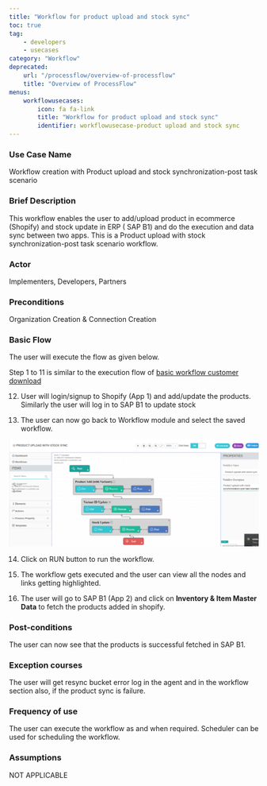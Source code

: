 ```yaml
---
title: "Workflow for product upload and stock sync"
toc: true
tag: 
    - developers
    - usecases
category: "Workflow"
deprecated: 
    url: "/processflow/overview-of-processflow"
    title: "Overview of ProcessFlow"
menus: 
    workflowusecases:
        icon: fa fa-link
        title: "Workflow for product upload and stock sync" 
        identifier: workflowusecase-product upload and stock sync
---
```


### Use Case Name 
 Workflow creation with Product upload and stock synchronization-post task scenario 

### Brief Description 
This workflow enables the user to add/upload product in ecommerce (Shopify) and stock update in ERP ( SAP B1) and do the execution and data sync between two apps. This is a Product upload with stock synchronization-post task scenario  workflow.
 
### Actor 
Implementers, Developers, Partners     

### Preconditions 
Organization Creation & Connection Creation 

### Basic Flow 
The user will execute the flow as given below.

Step 1 to 11 is similar to the execution flow of [basic workflow customer download](/workflow/basic-workflow-customer-download/)

12. User will login/signup to Shopify (App 1) and add/update the products. Similarly the user will log in to SAP B1 to  update stock 

13. The user can now go back to Workflow module and select the saved workflow.

![ProductUpload_StockSync](/staticfiles/workflow-management/media/ProductUpload_StockSync.png)

14. Click on RUN button to run the workflow.

15. The workflow gets executed and the user can view all the nodes and links getting highlighted.

16.  The user will go to SAP B1 (App 2) and click on **Inventory & Item Master Data** to fetch the products added in shopify. 


### Post-conditions 
The user can now see that the products  is successful fetched in SAP B1.

### Exception courses 
The user will get resync bucket error log in the agent and in the workflow section also, if the product sync is failure.

### Frequency of use  
The user can execute the workflow as and when required. Scheduler can be used for scheduling the workflow.

### Assumptions 
NOT APPLICABLE 